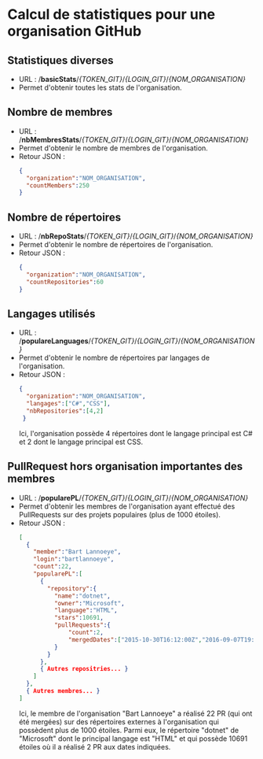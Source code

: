 # Calcul de statistiques pour une organisation GitHub

## Statistiques diverses
  - URL : /**basicStats**/*{TOKEN_GIT}*/*{LOGIN_GIT}*/*{NOM_ORGANISATION}*
  - Permet d'obtenir toutes les stats de l'organisation.
  
## Nombre de membres
  - URL : /**nbMembresStats**/*{TOKEN_GIT}*/*{LOGIN_GIT}*/*{NOM_ORGANISATION}*
  - Permet d'obtenir le nombre de membres de l'organisation.
  - Retour JSON : 
    ```JSON
    {
      "organization":"NOM_ORGANISATION",
      "countMembers":250
    }
    ```

## Nombre de répertoires
  - URL : /**nbRepoStats**/*{TOKEN_GIT}*/*{LOGIN_GIT}*/*{NOM_ORGANISATION}*
  - Permet d'obtenir le nombre de répertoires de l'organisation.
  - Retour JSON : 
    ```JSON
    {
      "organization":"NOM_ORGANISATION",
      "countRepositories":60
    }
    ```

## Langages utilisés
  - URL : /**populareLanguages**/*{TOKEN_GIT}*/*{LOGIN_GIT}*/*{NOM_ORGANISATION}*
  - Permet d'obtenir le nombre de répertoires par langages de l'organisation.
  - Retour JSON : 
    ```JSON
    {
      "organization":"NOM_ORGANISATION",
      "langages":["C#","CSS"],
      "nbRepositories":[4,2]
     }
    ```
    Ici, l'organisation possède 4 répertoires dont le langage principal est C# et 2 dont le langage principal est CSS.
  
## PullRequest hors organisation importantes des membres
  - URL : /**popularePL**/*{TOKEN_GIT}*/*{LOGIN_GIT}*/*{NOM_ORGANISATION}*
  - Permet d'obtenir les membres de l'organisation ayant effectué des PullRequests sur des projets populaires (plus de 1000 étoiles).
  - Retour JSON : 
    ```JSON
    [
      {
        "member":"Bart Lannoeye",
        "login":"bartlannoeye",
        "count":22,
        "popularePL":[
          {
            "repository":{
              "name":"dotnet",
              "owner":"Microsoft",
              "language":"HTML",
              "stars":10691,
              "pullRequests":{
                  "count":2,
                  "mergedDates":["2015-10-30T16:12:00Z","2016-09-07T19:44:12Z"]
              }
            }
          },
          { Autres repositries... }
        ]
      }, 
      { Autres membres... }
    ]
    ```
    Ici, le membre de l'organisation "Bart Lannoeye" a réalisé 22 PR (qui ont été mergées) sur des répertoires externes à l'organisation qui possèdent plus de 1000 étoiles. Parmi eux, le répertoire "dotnet" de "Microsoft" dont le principal langage est "HTML" et qui possède 10691 étoiles où il a réalisé 2 PR aux dates indiquées.
